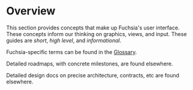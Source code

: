 # Overview

This section provides concepts that make up Fuchsia's user interface. These
concepts inform our thinking on graphics, views, and input. These guides are
*short*, *high level*, and *informational*.

Fuchsia-specific terms can be found in the [Glossary](glossary/README.md).

Detailed roadmaps, with concrete milestones, are found elsewhere.

Detailed design docs on precise architecture, contracts, etc are found
elsewhere.
